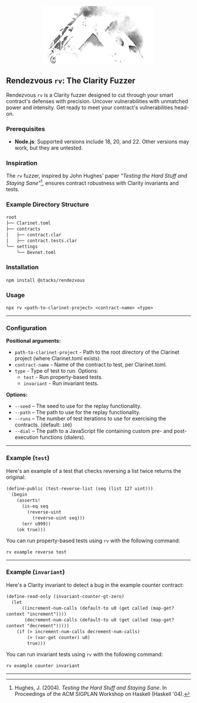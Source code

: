 <div align="center">
<img width="304" src="https://raw.githubusercontent.com/moodmosaic/nikosbaxevanis.com/gh-pages/images/rv.png" />
</div>

## Rendezvous `rv`: The Clarity Fuzzer

Rendezvous `rv` is a Clarity fuzzer designed to cut through your smart contract's defenses with precision. Uncover vulnerabilities with unmatched power and intensity. Get ready to meet your contract's vulnerabilities head-on.

### Prerequisites

- **Node.js**: Supported versions include 18, 20, and 22. Other versions may work, but they are untested.

### Inspiration

The `rv` fuzzer, inspired by John Hughes' paper _"Testing the Hard Stuff and Staying Sane"_[^1], ensures contract robustness with Clarity invariants and tests.

### Example Directory Structure

```
root
├── Clarinet.toml
├── contracts
│   ├── contract.clar
│   ├── contract.tests.clar
└── settings
    └── Devnet.toml
```

### Installation

```
npm install @stacks/rendezvous
```

### Usage

```
npx rv <path-to-clarinet-project> <contract-name> <type>
```

---

### Configuration

**Positional arguments:**

- `path-to-clarinet-project` - Path to the root directory of the Clarinet project (where Clarinet.toml exists).
- `contract-name` - Name of the contract to test, per Clarinet.toml.
- `type` - Type of test to run. Options:
  - `test` - Run property-based tests.
  - `invariant` - Run invariant tests.

**Options:**

- `--seed` – The seed to use for the replay functionality.
- `--path` – The path to use for the replay functionality.
- `--runs` – The number of test iterations to use for exercising the contracts.
  (default: `100`)
- `--dial` – The path to a JavaScript file containing custom pre- and
  post-execution functions (dialers).

---

### Example (`test`)

Here's an example of a test that checks reversing a list twice returns the original:

```clarity
(define-public (test-reverse-list (seq (list 127 uint)))
  (begin
    (asserts!
      (is-eq seq
        (reverse-uint
          (reverse-uint seq)))
      (err u999))
    (ok true)))
```

You can run property-based tests using `rv` with the following command:

```
rv example reverse test
```

---

### Example (`invariant`)

Here's a Clarity invariant to detect a bug in the example counter contract:

```clarity
(define-read-only (invariant-counter-gt-zero)
  (let
      ((increment-num-calls (default-to u0 (get called (map-get? context "increment"))))
       (decrement-num-calls (default-to u0 (get called (map-get? context "decrement")))))
    (if (> increment-num-calls decrement-num-calls)
        (> (var-get counter) u0)
        true)))
```

You can run invariant tests using `rv` with the following command:

```
rv example counter invariant
```

---

[^1]: Hughes, J. (2004). _Testing the Hard Stuff and Staying Sane_. In Proceedings of the ACM SIGPLAN Workshop on Haskell (Haskell '04).
